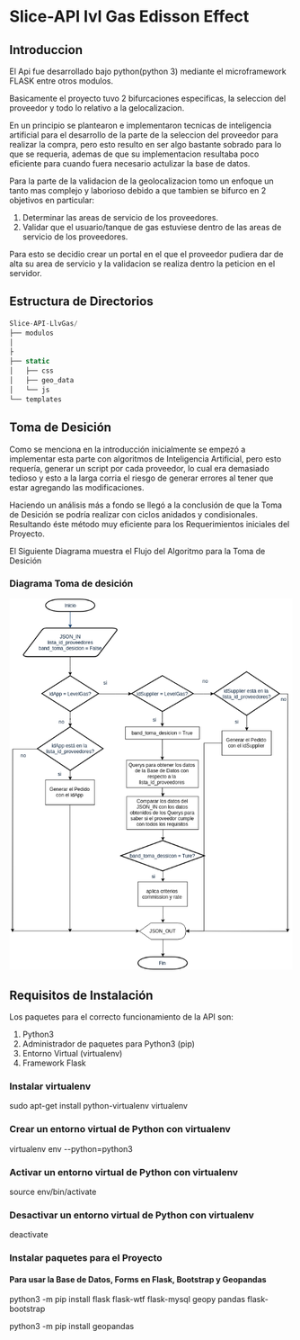 # Slice-API lvl Gas Edisson Effect
## Introduccion 
  
  El Api fue desarrollado bajo python(python 3) mediante el microframework FLASK entre otros modulos.
  
  Basicamente el proyecto tuvo 2 bifurcaciones especificas, la seleccion del proveedor y todo lo relativo a la gelocalizacion.
  
  En un principio se plantearon e implementaron tecnicas de inteligencia artificial para el desarrollo de la parte de la seleccion del proveedor para realizar la compra, pero esto resulto en ser algo bastante sobrado 
  para lo que se requeria, ademas de que su implementacion resultaba poco eficiente para cuando fuera necesario actulizar la base de datos.

  Para la parte de la validacion de la geolocalizacion tomo un enfoque un tanto mas complejo y laborioso debido a que tambien se bifurco en 2 objetivos en particular:
  1. Determinar las areas de servicio de los proveedores.
  2. Validar que el usuario/tanque de gas estuviese dentro de las areas de servicio de los proveedores.
 
  Para esto se decidio crear un portal en el que el proveedor pudiera dar de alta su area de servicio y la validacion se realiza dentro la peticion en el servidor.

## Estructura de Directorios

```javascript
Slice-API-LlvGas/
├── modulos
│   
├
├── static
│   ├── css
│   ├── geo_data
│   └── js
└── templates
```

  
## Toma de Desición
    
Como se menciona en la introducción inicialmente se empezó a implementar esta parte con algoritmos de Inteligencia Artificial, pero esto requería, generar un script por cada proveedor, lo cual era demasiado tedioso y esto a la larga corria el riesgo de generar errores al tener que estar agregando las modificaciones.

Haciendo un análisis más a fondo se llegó a la conclusión de que la Toma de Desición se podría realizar con ciclos anidados y condisionales. Resultando éste método muy eficiente para los Requerimientos iniciales del Proyecto.
    
El Siguiente Diagrama muestra el Flujo del Algoritmo para la Toma de Desición

### Diagrama Toma de desición
![](./Recursos/Diagram_toma_desicion.png)


## Requisitos de Instalación

  Los paquetes para el correcto funcionamiento de la API son:
  1. Python3
  2. Administrador de paquetes para Python3 (pip)
  3. Entorno Virtual (virtualenv)
  4. Framework Flask
  

### Instalar virtualenv
 sudo apt-get install python-virtualenv virtualenv
### Crear un entorno virtual de Python con virtualenv
 virtualenv env --python=python3
### Activar un entorno virtual de Python con virtualenv
 source env/bin/activate
### Desactivar un entorno virtual de Python con virtualenv
 deactivate
 
### Instalar paquetes para el Proyecto

#### Para usar la Base de Datos, Forms en  Flask, Bootstrap y Geopandas
 python3 -m pip install flask flask-wtf flask-mysql geopy pandas flask-bootstrap
 
 python3 -m pip install geopandas
